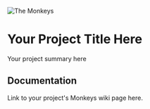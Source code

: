 ![The Monkeys](http://www.themonkeys.com.au/img/monkey_logo.png)

Your Project Title Here
=======================

Your project summary here

Documentation
-------------

Link to your project's Monkeys wiki page here.
